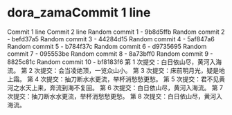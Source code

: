 # dora_zamaCommit 1 line
Commit 1 line
Commit 2 line
Random commit 1 - 9b8d5ffb
Random commit 2 - befd37a5
Random commit 3 - 44284d15
Random commit 4 - 5af847a6
Random commit 5 - b784f37c
Random commit 6 - d9735695
Random commit 7 - 095553be
Random commit 8 - 8a73bff0
Random commit 9 - 8825c81c
Random commit 10 - bf8183f6
第 1 次提交：白日依山尽，黄河入海流。
第 2 次提交：会当凌绝顶，一览众山小。
第 3 次提交：床前明月光，疑是地上霜。
第 4 次提交：抽刀断水水更流，举杯消愁愁更愁。
第 5 次提交：君不见黄河之水天上来，奔流到海不复回。
第 6 次提交：白日依山尽，黄河入海流。
第 7 次提交：抽刀断水水更流，举杯消愁愁更愁。
第 8 次提交：白日依山尽，黄河入海流。
